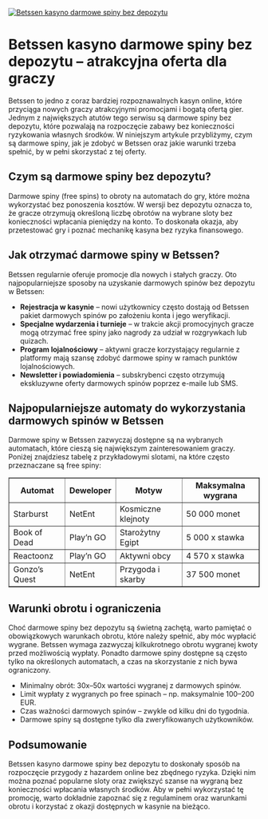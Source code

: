 [![Betssen kasyno darmowe spiny bez depozytu](https://123-caf.pages.dev/gitsignup.png)](https://vrmoo.ru/Bt82HjjY)

<h1>Betssen kasyno darmowe spiny bez depozytu – atrakcyjna oferta dla graczy</h1> <p>Betssen to jedno z coraz bardziej rozpoznawalnych kasyn online, które przyciąga nowych graczy atrakcyjnymi promocjami i bogatą ofertą gier. Jednym z największych atutów tego serwisu są darmowe spiny bez depozytu, które pozwalają na rozpoczęcie zabawy bez konieczności ryzykowania własnych środków. W niniejszym artykule przybliżymy, czym są darmowe spiny, jak je zdobyć w Betssen oraz jakie warunki trzeba spełnić, by w pełni skorzystać z tej oferty.</p>  <h2>Czym są darmowe spiny bez depozytu?</h2> <p>Darmowe spiny (free spins) to obroty na automatach do gry, które można wykorzystać bez ponoszenia kosztów. W wersji bez depozytu oznacza to, że gracze otrzymują określoną liczbę obrotów na wybrane sloty bez konieczności wpłacania pieniędzy na konto. To doskonała okazja, aby przetestować gry i poznać mechanikę kasyna bez ryzyka finansowego.</p>  <h2>Jak otrzymać darmowe spiny w Betssen?</h2> <p>Betssen regularnie oferuje promocje dla nowych i stałych graczy. Oto najpopularniejsze sposoby na uzyskanie darmowych spinów bez depozytu w Betssen:</p>  <ul>   <li><strong>Rejestracja w kasynie</strong> – nowi użytkownicy często dostają od Betssen pakiet darmowych spinów po założeniu konta i jego weryfikacji.</li>   <li><strong>Specjalne wydarzenia i turnieje</strong> – w trakcie akcji promocyjnych gracze mogą otrzymać free spiny jako nagrody za udział w rozgrywkach lub quizach.</li>   <li><strong>Program lojalnościowy</strong> – aktywni gracze korzystający regularnie z platformy mają szansę zdobyć darmowe spiny w ramach punktów lojalnościowych.</li>   <li><strong>Newsletter i powiadomienia</strong> – subskrybenci często otrzymują ekskluzywne oferty darmowych spinów poprzez e-maile lub SMS.</li> </ul>  <h2>Najpopularniejsze automaty do wykorzystania darmowych spinów w Betssen</h2> <p>Darmowe spiny w Betssen zazwyczaj dostępne są na wybranych automatach, które cieszą się największym zainteresowaniem graczy. Poniżej znajdziesz tabelę z przykładowymi slotami, na które często przeznaczane są free spiny:</p>  <table border="1" cellpadding="8" cellspacing="0" style="border-collapse: collapse; width: 100%;">   <thead>     <tr>       <th>Automat</th>       <th>Deweloper</th>       <th>Motyw</th>       <th>Maksymalna wygrana</th>     </tr>   </thead>   <tbody>     <tr>       <td>Starburst</td>       <td>NetEnt</td>       <td>Kosmiczne klejnoty</td>       <td>50 000 monet</td>     </tr>     <tr>       <td>Book of Dead</td>       <td>Play’n GO</td>       <td>Starożytny Egipt</td>       <td>5 000 x stawka</td>     </tr>     <tr>       <td>Reactoonz</td>       <td>Play’n GO</td>       <td>Aktywni obcy</td>       <td>4 570 x stawka</td>     </tr>     <tr>       <td>Gonzo’s Quest</td>       <td>NetEnt</td>       <td>Przygoda i skarby</td>       <td>37 500 monet</td>     </tr>   </tbody> </table>  <h2>Warunki obrotu i ograniczenia</h2> <p>Choć darmowe spiny bez depozytu są świetną zachętą, warto pamiętać o obowiązkowych warunkach obrotu, które należy spełnić, aby móc wypłacić wygrane. Betssen wymaga zazwyczaj kilkukrotnego obrotu wygranej kwoty przed możliwością wypłaty. Ponadto darmowe spiny dostępne są często tylko na określonych automatach, a czas na skorzystanie z nich bywa ograniczony.</p>  <ul>   <li>Minimalny obrót: 30x–50x wartości wygranej z darmowych spinów.</li>   <li>Limit wypłaty z wygranych po free spinach – np. maksymalnie 100–200 EUR.</li>   <li>Czas ważności darmowych spinów – zwykle od kilku dni do tygodnia.</li>   <li>Darmowe spiny są dostępne tylko dla zweryfikowanych użytkowników.</li> </ul>  <h2>Podsumowanie</h2> <p>Betssen kasyno darmowe spiny bez depozytu to doskonały sposób na rozpoczęcie przygody z hazardem online bez zbędnego ryzyka. Dzięki nim można poznać popularne sloty oraz zwiększyć szanse na wygraną bez konieczności wpłacania własnych środków. Aby w pełni wykorzystać tę promocję, warto dokładnie zapoznać się z regulaminem oraz warunkami obrotu i korzystać z okazji dostępnych w kasynie na bieżąco.</p>